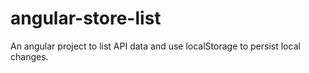 # angular-store-list
An angular project to list API data and use localStorage to persist local changes.

